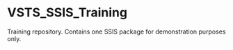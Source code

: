# VSTS_SSIS_Training
Training repository. Contains one SSIS package for demonstration purposes only.
